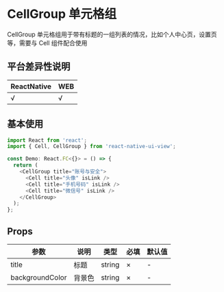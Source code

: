 # CellGroup 单元格组

CellGroup 单元格组用于带有标题的一组列表的情况，比如个人中心页，设置页等，需要与 Cell 组件配合使用

## 平台差异性说明

| ReactNative | WEB |
| ----------- | --- |
| √           | √   |

## 基本使用

```typescript
import React from 'react';
import { Cell, CellGroup } from 'react-native-ui-view';

const Demo: React.FC<{}> = () => {
  return (
    <CellGroup title="账号与安全">
      <Cell title="头像" isLink />
      <Cell title="手机号码" isLink />
      <Cell title="微信号" isLink />
    </CellGroup>
  );
};
```

## Props

| 参数            | 说明   | 类型   | 必填 | 默认值 |
| --------------- | ------ | ------ | ---- | ------ |
| title           | 标题   | string | ×    | -      |
| backgroundColor | 背景色 | string | ×    | -      |
